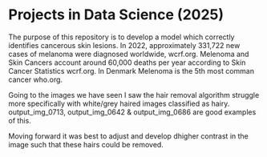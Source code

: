 # Projects in Data Science (2025)

The purpose of this repository is to develop a model which correctly identifies cancerous skin lesions.
In 2022, approximately 331,722 new cases of melanoma were diagnosed worldwide, wcrf.org.
Melenoma and Skin Cancers account around 60,000 deaths per year according to Skin Cancer Statistics wcrf.org.
In Denmark Melenoma is the 5th most comman cancer who.org.

Going to the images we have seen I saw the hair removal algorithm struggle more specifically with white/grey haired images classified as hairy.
output_img_0713, output_img_0642 & output_img_0686 are good examples of this.

Moving forward it was best to adjust and develop dhigher contrast in the image such that these hairs could be removed. 













